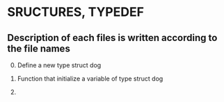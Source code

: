# SRUCTURES, TYPEDEF
## Description of each files is written according to the file names

0.	Define a new type struct dog

1.	Function that initialize a variable of type struct dog

2.		
